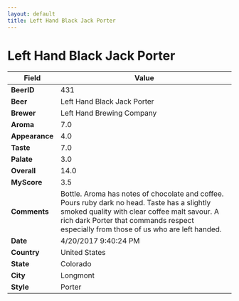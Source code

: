 ```yaml
---
layout: default
title: Left Hand Black Jack Porter
---
```


# Left Hand Black Jack Porter

| Field         | Value     |
|---------------|-----------|
| **BeerID** | 431 |
| **Beer** | Left Hand Black Jack Porter |
| **Brewer** | Left Hand Brewing Company |
| **Aroma** | 7.0 |
| **Appearance** | 4.0 |
| **Taste** | 7.0 |
| **Palate** | 3.0 |
| **Overall** | 14.0 |
| **MyScore** | 3.5 |
| **Comments** | Bottle. Aroma has notes of chocolate and coffee. Pours ruby dark no head. Taste has a slightly smoked quality with clear coffee malt savour. A rich dark Porter that commands respect especially from those of us who are left handed.  |
| **Date** | 4/20/2017 9:40:24 PM |
| **Country** | United States |
| **State** | Colorado |
| **City** | Longmont |
| **Style** | Porter |
